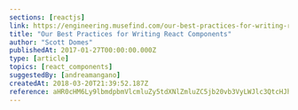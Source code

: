 ```yaml
---
sections: [reactjs]
link: https://engineering.musefind.com/our-best-practices-for-writing-react-components-dec3eb5c3fc8
title: "Our Best Practices for Writing React Components"
author: "Scott Domes"
publishedAt: 2017-01-27T00:00:00.000Z
type: [article]
topics: [react_components]
suggestedBy: [andreamangano]
createdAt: 2018-03-20T21:39:52.187Z
reference: aHR0cHM6Ly9lbmdpbmVlcmluZy5tdXNlZmluZC5jb20vb3VyLWJlc3QtcHJhY3RpY2VzLWZvci13cml0aW5nLXJlYWN0LWNvbXBvbmVudHMtZGVjM2ViNWMzZmM4
---
```

